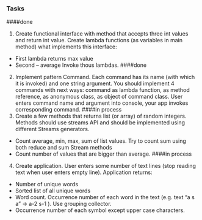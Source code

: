 ### Tasks
####done
1. Create functional interface with method that accepts three int values and return int value. 
Create lambda functions (as variables in main method) what implements this interface:
- First lambda returns max value
- Second – average
Invoke thous lambdas.
####done
2. Implement pattern Command. Each command has its name (with which it is invoked) and one 
string argument. You should implement 4 commands with next ways: command as lambda function, 
as method reference, as anonymous class, as object of command class. User enters command name 
and argument into console, your app invokes corresponding command.
####in process
3. Create a few methods that returns list (or array) of random integers. Methods should use 
streams API and should be implemented using different Streams generators.
- Count average, min, max, sum of list values. Try to count sum using both reduce and sum Stream methods
- Count number of values that are bigger than average.
####in process
4. Create application. User enters some number of text lines (stop reading text when user enters empty line).
Application returns:
- Number of unique words
- Sorted list of all unique words
- Word count. Occurrence number of each word in the text (e.g. text “a s a” -> a-2 s-1 ). Use grouping collector.
- Occurrence number of each symbol except upper case characters.

